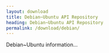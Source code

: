 ```yaml
---
layout: download
title: Debian~Ubuntu API Repository
heading: Debian~Ubuntu API Repository
permalink: /download/debian/
---
```


Debian~Ubuntu information...